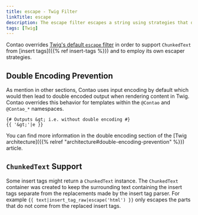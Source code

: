 ```yaml
---
title: escape - Twig Filter
linkTitle: escape
description: The escape filter escapes a string using strategies that depend on the context.
tags: [Twig]
---
```


Contao overrides [Twig's default `escape` filter](https://twig.symfony.com/doc/3.x/filters/escape.html) in order to
support `ChunkedText` from [insert tags]({{% ref insert-tags %}}) and to employ its own escaper strategies. 

## Double Encoding Prevention

As mention in other sections, Contao uses input encoding by default which would then lead to double encoded output when
rendering content in Twig. Contao overrides this behavior for templates within the `@Contao` and `@Contao_*` namespaces.

```twig
{# Outputs &gt; i.e. without double encoding #}
{{ '&gt;'|e }}
```

You can find more information in the double encoding section of the
[Twig architecture]({{% relref "architecture#double-encoding-prevention" %}}) article.

## `ChunkedText` Support

Some insert tags might return a `ChunkedText` instance. The `ChunkedText` container was created to keep the surrounding
text containing the insert tags separate from the replacements made by the insert tag parser. For example
`{{ text|insert_tag_raw|escape('html') }}` only escapes the parts that do not come from the replaced insert tags.
